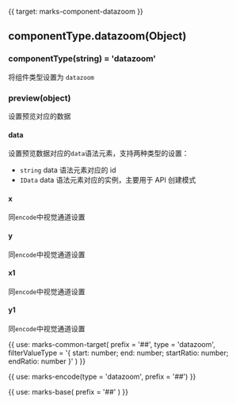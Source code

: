 {{ target: marks-component-datazoom }}

## componentType.datazoom(Object)

### componentType(string) = 'datazoom'

将组件类型设置为 `datazoom`

### preview(object)

设置预览对应的数据

#### data

设置预览数据对应的`data`语法元素，支持两种类型的设置：

- `string` data 语法元素对应的 id
- `IData` data 语法元素对应的实例，主要用于 API 创建模式

#### x

同`encode`中视觉通道设置

#### y

同`encode`中视觉通道设置

#### x1

同`encode`中视觉通道设置

#### y1

同`encode`中视觉通道设置

{{ use: marks-common-target(
  prefix = '##',
  type = 'datazoom',
  filterValueType = '{ start: number; end: number; startRatio: number; endRatio: number }'
) }}

{{ use: marks-encode(type = 'datazoom', prefix = '##') }}

{{ use: marks-base( prefix = '##' ) }}
